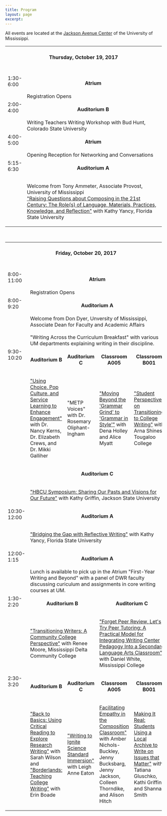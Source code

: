 ```yaml
---
title: Program
layout: page
excerpt: 
---
```

All events are located at the [Jackson Avenue Center](http://www.outreach.olemiss.edu/conferencecenter/jac.html) of the University of Mississippi. 

<table class="table1">
<tr>
	<td colspan="5" class="column-1"><h4 align="center">Thursday, October 19, 2017</h4>
	&nbsp;
	</td>
</tr>
<tr  class="odd">
	<td valign="top" rowspan="2" class="column-1" width="12%">1:30-6:00</td><td colspan="4" class="column-2"><p align="center"><strong>Atrium</strong></p></td>
</tr>
<tr >
	<td colspan="4" class="column-2">Registration Opens</td>
</tr>
<tr class="odd">
	<td valign="top" rowspan="2" class="column-1">2:00-4:00</td><td colspan="4" class="column-2"><p align="center"><strong>Auditorium B</strong></p></td>
</tr>
<tr>
	<td colspan="4" class="column-2">Writing Teachers Writing Workshop with Bud Hunt, Colorado State University</td>
</tr>
<tr class="odd">
	<td valign="top" rowspan="2" class="column-1">4:00-5:00</td><td colspan="4" class="column-2"><p align="center"><strong>Atrium</strong></p></td>
</tr>
<tr>
	<td colspan="4" class="column-2">Opening Reception for Networking and Conversations</td>
</tr>
<tr class="odd">
	<td valign="top" rowspan="2" class="column-1">5:15-6:30</td><td colspan="4" class="column-2"><p align="center"><strong>Auditorium A</strong></p></td>
</tr>
<tr>
	<td colspan="4" class="column-2"><p>Welcome from Tony Ammeter, Associate Provost, University of Mississippi               
		<br>
<a href="/sessions#1">"Raising Questions about Composing in the 21st Century: The Role(s) of Language, Materials, Practices, Knowledge, and Reflection"</a> with Kathy Yancy, Florida State University</p></td>
</tr>
</table>
&nbsp;
&nbsp;
&nbsp;
<table class="table1">
<tr>
	<td colspan="5" class="column-1"><h4 align="center">Friday, October 20, 2017</h4>
	&nbsp;
	</td>
</tr>
<tr class="odd">
	<td valign="top" rowspan="2" class="column-1" width="12%">8:00-11:00</td><td colspan="4" class="column-2"><p align="center"><strong>Atrium</strong></p></td>
</tr>
<tr>
	<td colspan="4" class="column-2">Registration Opens</td>
</tr>
<tr class="odd">
	<td valign="top" rowspan="2" class="column-1">8:00-9:20</td><td colspan="4" class="column-2"><p align="center"><strong>Auditorium A</strong></p></td>
</tr>
<tr>
	<td colspan="4" class="column-2">Welcome from Don Dyer, Unversity of Mississippi, Associate Dean for Faculty and Academic Affairs             
		<br>
		<br>
		"Writing Across the Curriculum Breakfast" with various UM departments explaining writing in their discipline.</td>
</tr>
<tr class="odd">
	<td valign="top" rowspan="4" class="column-1">9:30-10:20</td><td class="column-2"><p align="center"><strong>Auditorium B</strong></p></td><td class="column-3"><p align="center"><strong>Auditorium C</strong></p></td><td class="column-4"><p align="center"><strong>Classroom A005</strong></p></td><td class="column-5"><p align="center"><strong>Classroom B001</strong></p></td>
</tr>
<tr>
	<td class="column-2"><p><a href="/sessions#2">"Using Choice, Pop Culture, and Service Learning to Enhance Engagement"</a> with Dr. Nancy Kerns, Dr. Elizabeth Crews, and Dr. Mikki Galliher</p></td><td class="column-3"><p>"METP Voices" with Dr. Rosemary Oliphant-Ingham</p></td><td class="column-4"><p><a href="/sessions#3">"Moving Beyond the 'Grammar Grind' to 'Grammar in Style'"</a> with Dena Holley and Alice Myatt</p></td><td class="column-5"><p><a href="/sessions#3a">"Student Perspectives on Transitioning to College Writing"</a> with Arna Shines, Tougaloo College</p></td>
	
</tr>
<tr class="odd">
<td class="column-5" colspan="4"><p align="center"><strong>Auditorium C</strong></p></td>
</tr>
<tr>
<td class="column-5" colspan="4"><p><a href="/sessions#3b">"HBCU Symposium: Sharing Our Pasts and Visions for Our Future"</a> with Kathy Griffin, Jackson State University</p></td>
</tr>

<tr class="odd">
	<td valign="top" rowspan="2" class="column-1">10:30-12:00</td><td colspan="4" class="column-2"><p align="center"><strong>Auditorium A</strong></p></td>
</tr>
<tr >
	<td colspan="4" class="column-2"><p><a href="/sessions#4">"Bridging the Gap with Reflective Writing"</a> with Kathy Yancy, Florida State University</p></td>
</tr>
<tr class="odd">
	<td valign="top" rowspan="2" class="column-1">12:00-1:15</td><td colspan="4" class="column-2"><p align="center"><strong>Auditorium A</strong></p></td>
</tr>
<tr >
	<td colspan="4" class="column-2">Lunch is available to pick up in the Atrium                                                                                                         "First-Year Writing and Beyond" with a panel of DWR faculty discussing curiculum and assignments in core writing courses at UM.</td>
</tr>
<tr class="odd">
	<td valign="top" rowspan="2" class="column-1">1:30-2:20</td><td colspan="2" class="column-2"><p align="center"><strong>Auditorium B</strong></p></td><td colspan="2" class="column-4"><p align="center"><strong>Auditorium C</strong></p></td>
</tr>
<tr >
	<td colspan="2" class="column-2"><p><a href="/sessions#4a">"Transitioning Writers: A Community College Perspective"</a> with Renee Moore, Mississippi Delta Community College</p></td><td colspan="2" class="column-4"><p><a href="/sessions#5">"Forget Peer Review, Let's Try Peer Tutoring: A Practical Model for Integrating Writing Center Pedagogy Into a Secondard Language Arts Classroom"</a> with Daniel White, Mississippi College</p></td>
</tr>
<tr class="odd">
	<td valign="top" rowspan="2" class="column-1">2:30-3:20</td><td class="column-2"><p align="center"><strong>Auditorium B</strong></p></td><td class="column-3"><p align="center"><strong>Auditorium C</strong></p></td><td class="column-4"><p align="center"><strong>Classroom A005</strong></p></td><td class="column-5"><p align="center"><strong>Classroom B001</strong></p></td>
</tr>
<tr>
	<td class="column-2"><p><a href="/sessions#7">"Back to Basics: Using Critical Reading to Explore Research Writing"</a> with Sarah Wilson and <a href="/sessions#6">"Borderlands: Teaching College Writing"</a> with Erin Boade</p></td><td class="column-3"><p><a href="/sessions#8">"Writing to Ignite Science Standard Immersion"</a> with Leigh Anne Eaton</p></td><td class="column-4"><p><a href="/sessions#9">Facilitating Empathy in the Composition Classroom"</a> with Amber Nichols-Buckley, Jenny Bucksbarg, Jenny Jackson, Colleen Thorndike, and Alison Hitch</p></td><td class="column-5"><p><a href="/sessions#10">Making It Real: Students Using a Local Archive to Write on Issues that Matter"</a> with Tatiana Gluschko, Kathi Griffin, and Shanna Smith</p></td>
</tr>
</table>
